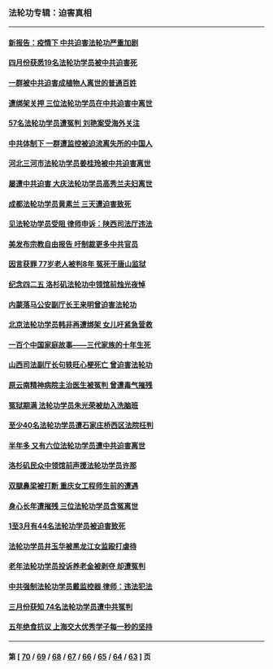 ### 法轮功专辑：迫害真相
---
#### [新报告：疫情下 中共迫害法轮功严重加剧](../../pages/nf4379/n13732612.md?05130430) 
#### [四月份获悉19名法轮功学员被中共迫害死](../../pages/nf4379/n13731456.md?05130430) 
#### [一群被中共迫害成植物人离世的普通百姓](../../pages/nf4379/n13730316.md?05130430) 
#### [遭绑架关押 三位法轮功学员在中共迫害中离世](../../pages/nf4379/n13727134.md?05130430) 
#### [57名法轮功学员遭冤判 刘艳案受海外关注](../../pages/nf4379/n13726210.md?05130430) 
#### [中共体制下 一群遭监控被迫流离失所的中国人](../../pages/nf4379/n13725531.md?05130430) 
#### [河北三河市法轮功学员姜桂玲被中共迫害离世](../../pages/nf4379/n13724089.md?05130430) 
#### [屡遭中共迫害 大庆法轮功学员高秀兰夫妇离世](../../pages/nf4379/n13723307.md?05130430) 
#### [成都法轮功学员黄素兰 三天遭迫害致死](../../pages/nf4379/n13722817.md?05130430) 
#### [见法轮功学员受阻 律师申诉：陕西司法厅违法](../../pages/nf4379/n13720981.md?05130430) 
#### [美发布宗教自由报告 吁制裁更多中共官员](../../pages/nf4379/n13720670.md?05130430) 
#### [因言获罪 77岁老人被判8年 冤死于唐山监狱](../../pages/nf4379/n13718512.md?05130430) 
#### [纪念四二五 洛杉矶法轮功中领馆前烛光夜悼](../../pages/nf4379/n13719557.md?05130430) 
#### [内蒙落马公安副厅长王来明曾迫害法轮功](../../pages/nf4379/n13717744.md?05130430) 
#### [北京法轮功学员韩非再遭绑架 女儿吁紧急营救](../../pages/nf4379/n13717927.md?05130430) 
#### [一百个中国家庭故事——三代家族的十年生死](../../pages/nf4379/n13716313.md?05130430) 
#### [山西司法副厅长句轶旺心梗死亡 曾迫害法轮功](../../pages/nf4379/n13716878.md?05130430) 
#### [原云南精神病院主治医生被冤判 曾遭毒气摧残](../../pages/nf4379/n13714548.md?05130430) 
#### [冤狱期满 法轮功学员朱光荣被劫入洗脑班](../../pages/nf4379/n13708358.md?05130430) 
#### [至少40名法轮功学员遭石家庄桥西区法院枉判](../../pages/nf4379/n13713749.md?05130430) 
#### [半年多 又有六位法轮功学员遭中共迫害离世](../../pages/nf4379/n13712382.md?05130430) 
#### [洛杉矶民众中领馆前声援法轮功学员许那](../../pages/nf4379/n13710251.md?05130430) 
#### [双腿鼻梁被打断 重庆女工程师生前的遭遇](../../pages/nf4379/n13709854.md?05130430) 
#### [身心长年遭摧残 三位法轮功学员含冤离世](../../pages/nf4379/n13692679.md?05130430) 
#### [1至3月有44名法轮功学员被迫害致死](../../pages/nf4379/n13704649.md?05130430) 
#### [法轮功学员井玉华被黑龙江女监殴打虐待](../../pages/nf4379/n13709102.md?05130430) 
#### [老年法轮功学员投诉养老金被剥夺 却遭冤判](../../pages/nf4379/n13697069.md?05130430) 
#### [中共强制法轮功学员戴监控器 律师：违法犯法](../../pages/nf4379/n13699665.md?05130430) 
#### [三月份获知 74名法轮功学员遭中共冤判](../../pages/nf4379/n13694951.md?05130430) 
#### [五年绝食抗议 上海交大优秀学子每一秒的坚持](../../pages/nf4379/n13669136.md?05130430) 

---
#### 第 [ [70](./70.md?05130430) / [69](./69.md?05130430) / [68](./68.md?05130430) / [67](./67.md?05130430) / [66](./66.md?05130430) / [65](./65.md?05130430) / [64](./64.md?05130430) / [63](./63.md?05130430) ] 页
